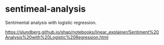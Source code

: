 # sentimeal-analysis
Sentimental analysis with logistic regression.

https://slundberg.github.io/shap/notebooks/linear_explainer/Sentiment%20Analysis%20with%20Logistic%20Regression.html

